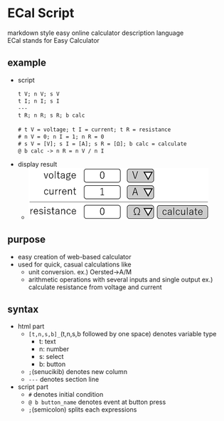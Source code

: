 # ECal Script
markdown style easy online calculator description language   
ECal stands for Easy Calculator

## example
- script
  ```
  t V; n V; s V
  t I; n I; s I
  ---
  t R; n R; s R; b calc

  # t V = voltage; t I = current; t R = resistance
  # n V = 0; n I = 1; n R = 0
  # s V = [V]; s I = [A]; s R = [Ω]; b calc = calculate
  @ b calc -> n R = n V / n I
  ```
- display result
  - <img src="pics/ui1.png" />

## purpose
- easy creation of web-based calculator
- used for quick, casual calculations like
  - unit conversion. ex.) Oersted->A/M
  - arithmetic operations with several inputs and single output ex.) calculate resistance from voltage and current

## syntax
- html part
  - `[t,n,s,b]_`(t,n,s,b followed by one space) denotes variable type
    - t: text
    - n: number
    - s: select
    - b: button
  - `;`(senucikib) denotes new column
  - `---` denotes section line
- script part
  - `#` denotes initial condition
  - `@ b button_name` denotes event at button press
  - `;`(semicolon) splits each expressions
